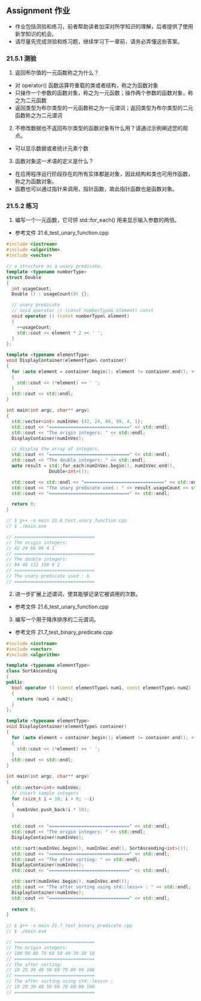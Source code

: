 ## Assignment 作业
- 作业包括测验和练习，前者帮助读者加深对所学知识的理解，后者提供了使用新学知识的机会。
- 请尽量先完成测验和练习题，继续学习下一章前，请务必弄懂这些答案。

### 21.5.1 测验
1. 返回布尔值的一元函数称之为什么？
- 对 operator() 函数运算符重载的类或者结构，称之为函数对象
- 只操作一个参数的函数对象，称之为一元函数；操作两个参数的函数对象，称之为二元函数
- 返回类型为布尔类型的一元函数称之为一元谓词；返回类型为布尔类型的二元函数称之为二元谓词

2. 不修改数据也不返回布尔类型的函数对象有什么用？请通过示例阐述您的观点。
- 可以显示数据或者统计元素个数

3. 函数对象这一术语的定义是什么？
- 在应用程序运行阶段存在的所有实体都是对象，因此结构和类也可用作函数，称之为函数对象。
- 函数也可以通过指针来调用，指针函数，故此指针函数也是函数对象。


### 21.5.2 练习
1. 编写一个一元函数，它可供 std::for_each() 用来显示输入参数的两倍。
- 参考文件 21.6_test_unary_function.cpp

```C++
#include <iostream>
#include <algorithm>
#include <vector>

// a structure as a unary predicate. 
template <typename numberType>
struct Double
{
  int usageCount;
  Double () : usageCount(0) {};

  // unary predicate
  // void operator () (const numberType& element) const
  void operator () (const numberType& element)
  {
    ++usageCount;
    std::cout << element * 2 << ' ';
  }
};

template <typename elementType>
void DisplayContainer(elementType& container)
{
  for (auto element = container.begin(); element != container.end(); ++element)
  {
    std::cout << (*element) << ' ';
  }
  std::cout << std::endl;
}

int main(int argc, char** argv)
{
  std::vector<int> numInVec {42, 24, 66, 99, 4, 1};
  std::cout << "==============================" << std::endl;
  std::cout << "The origin integers: " << std::endl;
  DisplayContainer(numInVec);

  // display the array of integers.
  std::cout << "==============================" << std::endl;
  std::cout << "The double integers: " << std::endl;
  auto result = std::for_each(numInVec.begin(), numInVec.end(),
                Double<int>());

  std::cout << std::endl << "==============================" << std::endl;
  std::cout << "The unary predicate used : " << result.usageCount << std::endl;
  std::cout << "==============================" << std::endl;

  return 0;
}

// $ g++ -o main 21.6_test_unary_function.cpp 
// $ ./main.exe

// ==============================
// The origin integers:
// 42 24 66 99 4 1
// ==============================
// The double integers:
// 84 48 132 198 8 2
// ==============================
// The unary predicate used : 6
// ==============================
```

2. 进一步扩展上述谓词，使其能够记录它被调用的次数。
- 参考文件 21.6_test_unary_function.cpp

3. 编写一个用于降序排序的二元谓词。
- 参考文件 21.7_test_binary_predicate.cpp

```C++
#include <iostream>
#include <vector>
#include <algorithm>

template <typename elementType>
class SortAscending
{
public:
  bool operator () (const elementType& num1, const elementType& num2)
  {
    return (num1 < num2);
  }
};

template <typename elementType>
void DisplayContainer(elementType& container)
{
  for (auto element = container.begin(); element != container.end(); ++element)
  {
    std::cout << (*element) << ' ';
  }
  std::cout << std::endl;
}

int main(int argc, char** argv)
{
  std::vector<int> numInVec;
  // insert sample integers
  for (size_t i = 10; i > 0; --i)
  {
    numInVec.push_back(i * 10);
  }

  std::cout << "==============================" << std::endl;
  std::cout << "The origin integers: " << std::endl;
  DisplayContainer(numInVec);

  std::sort(numInVec.begin(), numInVec.end(), SortAscending<int>());
  std::cout << "==============================" << std::endl;
  std::cout << "The after sorting: " << std::endl;
  DisplayContainer(numInVec);
  std::cout << "==============================" << std::endl;

  std::sort(numInVec.begin(), numInVec.end());
  std::cout << "The after sorting using std::less<> : " << std::endl;
  DisplayContainer(numInVec);
  std::cout << "==============================" << std::endl;
  
  return 0;
}

// $ g++ -o main 21.7_test_binary_predicate.cpp 
// $ ./main.exe

// ==============================
// The origin integers:
// 100 90 80 70 60 50 40 30 20 10
// ==============================
// The after sorting:
// 10 20 30 40 50 60 70 80 90 100
// ==============================
// The after sorting using std::less<> :
// 10 20 30 40 50 60 70 80 90 100
// ==============================
```